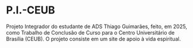 # P.I.-CEUB
Projeto Integrador do estudante de ADS Thiago Guimarães, feito, em 2025, como Trabalho de Conclusão de Curso para o Centro Universitário de Brasília (CEUB).  O projeto consiste em um site de apoio à vida espiritual.
